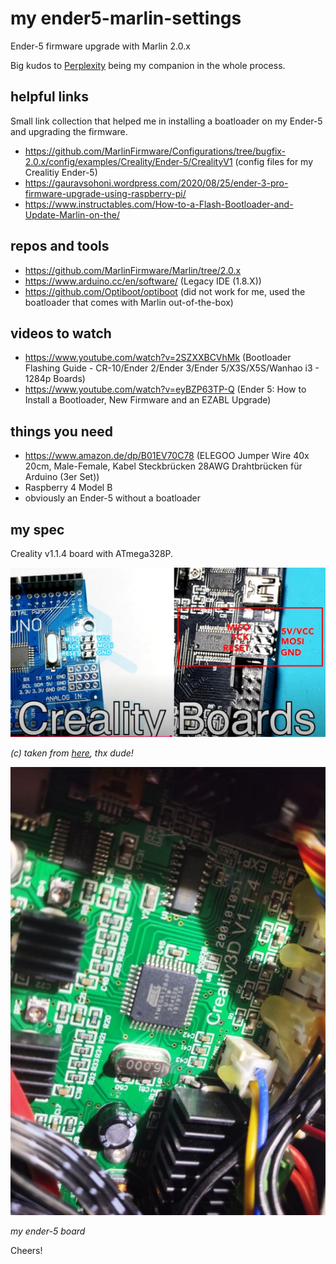 # my ender5-marlin-settings

Ender-5 firmware upgrade with Marlin 2.0.x

Big kudos to [Perplexity](https://www.perplexity.ai/) being my companion in the whole process.

## helpful links

Small link collection that helped me in installing a boatloader on my Ender-5 and upgrading the firmware.

* https://github.com/MarlinFirmware/Configurations/tree/bugfix-2.0.x/config/examples/Creality/Ender-5/CrealityV1 (config files for my Crealitiy Ender-5)
* https://gauravsohoni.wordpress.com/2020/08/25/ender-3-pro-firmware-upgrade-using-raspberry-pi/
* https://www.instructables.com/How-to-a-Flash-Bootloader-and-Update-Marlin-on-the/

## repos and tools

* https://github.com/MarlinFirmware/Marlin/tree/2.0.x
* https://www.arduino.cc/en/software/ (Legacy IDE (1.8.X))
* https://github.com/Optiboot/optiboot (did not work for me, used the boatloader that comes with Marlin out-of-the-box)

## videos to watch

* https://www.youtube.com/watch?v=2SZXXBCVhMk (Bootloader Flashing Guide - CR-10/Ender 2/Ender 3/Ender 5/X3S/X5S/Wanhao i3 - 1284p Boards)
* https://www.youtube.com/watch?v=eyBZP63TP-Q (Ender 5: How to Install a Bootloader, New Firmware and an EZABL Upgrade)

## things you need

* https://www.amazon.de/dp/B01EV70C78 (ELEGOO Jumper Wire 40x 20cm, Male-Female, Kabel Steckbrücken 28AWG Drahtbrücken für Arduino (3er Set))
* Raspberry 4 Model B
* obviously an Ender-5 without a boatloader

## my spec

Creality v1.1.4 board with ATmega328P.

![image1](creality-board-spi.jpg)

*(c) taken from [here](https://youtu.be/2SZXXBCVhMk?si=gMbYtFAglsl8-R_h&t=475), thx dude!*

![image2](creality-board-version-chip.jpg)

*my ender-5 board*

Cheers!